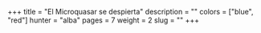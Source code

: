 +++
title = "El Microquasar se despierta"
description = ""
colors = ["blue", "red"]
hunter = "alba"
pages = 7
weight = 2
slug = ""
+++
